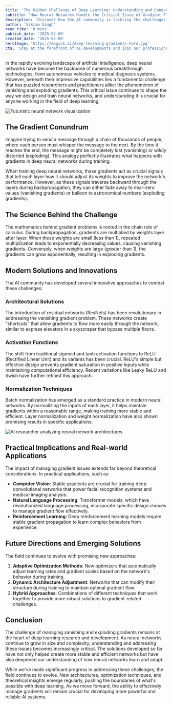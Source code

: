 ```yaml
---
title: 'The Hidden Challenge of Deep Learning: Understanding and Conquering Vanishing and Exploding Gradients'
subtitle: 'How Neural Networks Handle the Critical Issue of Gradient Flow'
description: 'Discover how the AI community is tackling the challenges of vanishing and exploding gradients in deep learning. From residual networks to advanced activation functions, explore innovative solutions that enhance neural network performance.'
author: 'Vikram Singh'
read_time: '8 mins'
publish_date: '2025-02-09'
created_date: '2025-02-09'
heroImage: 'https://magick.ai/deep-learning-gradients-hero.jpg'
cta: 'Stay at the forefront of AI developments and join our professional network. Follow us on LinkedIn for more in-depth analysis of crucial machine learning concepts and breakthrough technologies!'
---
```


In the rapidly evolving landscape of artificial intelligence, deep neural networks have become the backbone of numerous breakthrough technologies, from autonomous vehicles to medical diagnosis systems. However, beneath their impressive capabilities lies a fundamental challenge that has puzzled researchers and practitioners alike: the phenomenon of vanishing and exploding gradients. This critical issue continues to shape the way we design and train neural networks, and understanding it is crucial for anyone working in the field of deep learning.

![Futuristic neural network visualization](https://i.magick.ai/PIXE/1739091509847_magick_img.webp)

## The Gradient Conundrum

Imagine trying to send a message through a chain of thousands of people, where each person must whisper the message to the next. By the time it reaches the end, the message might be completely lost (vanishing) or wildly distorted (exploding). This analogy perfectly illustrates what happens with gradients in deep neural networks during training.

When training deep neural networks, these gradients act as crucial signals that tell each layer how it should adjust its weights to improve the network's performance. However, as these signals traverse backward through the layers during backpropagation, they can either fade away to near-zero values (vanishing gradients) or balloon to astronomical numbers (exploding gradients).

## The Science Behind the Challenge

The mathematics behind gradient problems is rooted in the chain rule of calculus. During backpropagation, gradients are multiplied by weights layer after layer. When these weights are small (less than 1), repeated multiplication leads to exponentially decreasing values, causing vanishing gradients. Conversely, when weights are large (greater than 1), the gradients can grow exponentially, resulting in exploding gradients.

## Modern Solutions and Innovations

The AI community has developed several innovative approaches to combat these challenges:

### Architectural Solutions

The introduction of residual networks (ResNets) has been revolutionary in addressing the vanishing gradient problem. These networks create "shortcuts" that allow gradients to flow more easily through the network, similar to express elevators in a skyscraper that bypass multiple floors.

### Activation Functions

The shift from traditional sigmoid and tanh activation functions to ReLU (Rectified Linear Unit) and its variants has been crucial. ReLU's simple but effective design prevents gradient saturation in positive inputs while maintaining computational efficiency. Recent variations like Leaky ReLU and Swish have further refined this approach.

### Normalization Techniques

Batch normalization has emerged as a standard practice in modern neural networks. By normalizing the inputs of each layer, it helps maintain gradients within a reasonable range, making training more stable and efficient. Layer normalization and weight normalization have also shown promising results in specific applications.

![AI researcher analyzing neural network architectures](https://i.magick.ai/PIXE/1739091509851_magick_img.webp)

## Practical Implications and Real-world Applications

The impact of managing gradient issues extends far beyond theoretical considerations. In practical applications, such as:

- **Computer Vision**: Stable gradients are crucial for training deep convolutional networks that power facial recognition systems and medical imaging analysis.
- **Natural Language Processing**: Transformer models, which have revolutionized language processing, incorporate specific design choices to manage gradient flow effectively.
- **Reinforcement Learning**: Deep reinforcement learning models require stable gradient propagation to learn complex behaviors from experience.

## Future Directions and Emerging Solutions

The field continues to evolve with promising new approaches:

1. **Adaptive Optimization Methods**: New optimizers that automatically adjust learning rates and gradient scales based on the network's behavior during training.
2. **Dynamic Architecture Adjustment**: Networks that can modify their structure during training to maintain optimal gradient flow.
3. **Hybrid Approaches**: Combinations of different techniques that work together to provide more robust solutions to gradient-related challenges.

## Conclusion

The challenge of managing vanishing and exploding gradients remains at the heart of deep learning research and development. As neural networks continue to grow in size and complexity, understanding and addressing these issues becomes increasingly critical. The solutions developed so far have not only helped create more stable and efficient networks but have also deepened our understanding of how neural networks learn and adapt.

While we've made significant progress in addressing these challenges, the field continues to evolve. New architectures, optimization techniques, and theoretical insights emerge regularly, pushing the boundaries of what's possible with deep learning. As we move forward, the ability to effectively manage gradients will remain crucial for developing more powerful and reliable AI systems.